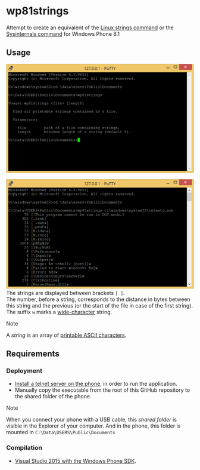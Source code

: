 # wp81strings

Attempt to create an equivalent of the [Linux strings command](https://en.wikipedia.org/wiki/Strings_(Unix)) or the [Sysinternals command](https://learn.microsoft.com/en-us/sysinternals/downloads/strings) for Windows Phone 8.1  

## Usage

![usage](Capture01.PNG)

![result](Capture02.PNG)
The strings are displayed between brackets `[ ]`.  
The number, before a string, corresponds to the distance in bytes between this string and the previous (or the start of the file in case of the first string).  
The suffix `w` marks a [wide-character](https://learn.microsoft.com/en-us/windows/win32/midl/wchar-t) string.

> [!NOTE]
> A _string_ is an array of [printable ASCII characters](https://www.ascii-code.com/characters/printable-characters).

## Requirements

### Deployment

- [Install a telnet server on the phone](https://github.com/fredericGette/wp81documentation/tree/main/telnetOverUsb#readme), in order to run the application.  
- Manually copy the executable from the root of this GitHub repository to the shared folder of the phone.
> [!NOTE]
> When you connect your phone with a USB cable, this _shared folder_ is visible in the Explorer of your computer. And in the phone, this folder is mounted in `C:\Data\USERS\Public\Documents`  

### Compilation

- [Visual Studio 2015 with the Windows Phone SDK](https://github.com/fredericGette/wp81documentation/blob/main/ConsoleApplicationBuilding/README.md).  
